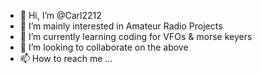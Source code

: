 - 👋 Hi, I’m @Carl2212
- 👀 I’m mainly interested in Amateur Radio Projects
- 🌱 I’m currently learning coding for VFOs & morse keyers
- 💞️ I’m looking to collaborate on the above
- 📫 How to reach me ...

<!---
Carl2212/Carl2212 is a ✨ special ✨ repository because its `README.md` (this file) appears on your GitHub profile.
You can click the Preview link to take a look at your changes.
--->

